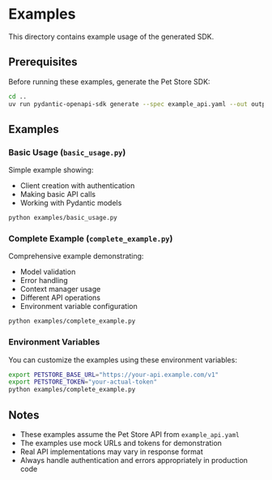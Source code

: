 # Examples

This directory contains example usage of the generated SDK.

## Prerequisites

Before running these examples, generate the Pet Store SDK:

```bash
cd ..
uv run pydantic-openapi-sdk generate --spec example_api.yaml --out output --package petstore_sdk
```

## Examples

### Basic Usage (`basic_usage.py`)
Simple example showing:
- Client creation with authentication
- Making basic API calls
- Working with Pydantic models

```bash
python examples/basic_usage.py
```

### Complete Example (`complete_example.py`)
Comprehensive example demonstrating:
- Model validation
- Error handling
- Context manager usage
- Different API operations
- Environment variable configuration

```bash
python examples/complete_example.py
```

### Environment Variables

You can customize the examples using these environment variables:

```bash
export PETSTORE_BASE_URL="https://your-api.example.com/v1"
export PETSTORE_TOKEN="your-actual-token"
python examples/complete_example.py
```

## Notes

- These examples assume the Pet Store API from `example_api.yaml`
- The examples use mock URLs and tokens for demonstration
- Real API implementations may vary in response format
- Always handle authentication and errors appropriately in production code

